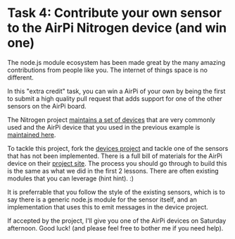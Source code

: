 # Task 4: Contribute your own sensor to the AirPi Nitrogen device (and win one)

The node.js module ecosystem has been made great by the many amazing contributions from people like you. The internet of things space is no different.

In this "extra credit" task, you can win a AirPi of your own by being the first to submit a high quality pull request that adds support for one of the other sensors on the AirPi board.

The Nitrogen project [maintains a set of devices](https://github.com/nitrogenjs/devices) that are very commonly used and the AirPi device that you used in the previous example is [maintained here](https://github.com/nitrogenjs/devices/blob/master/airpi/lib/index.js).

To tackle this project, fork the [devices project](https://github.com/nitrogenjs/devices) and tackle one of the sensors that has not been implemented.  There is a full bill of materials for the AirPi device on their [project site](http://airpi.es). The process you should go through to build this is the same as what we did in the first 2 lessons. There are often existing modules that you can leverage (hint hint). :)

It is preferrable that you follow the style of the existing sensors, which is to say there is a generic node.js module for the sensor itself, and an implementation that uses this to emit messages in the device project.

If accepted by the project, I'll give you one of the AirPi devices on Saturday afternoon.  Good luck! (and please feel free to bother me if you need help).
